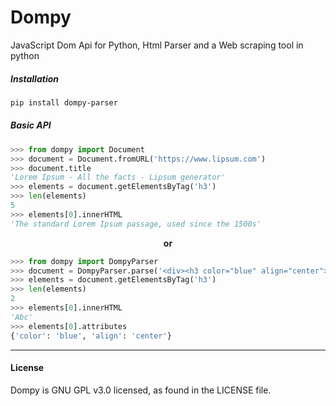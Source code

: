 # Dompy
JavaScript Dom Api for Python, Html Parser and a Web scraping tool in python

##### Installation
```bash
pip install dompy-parser
```

##### Basic API

```python
>>> from dompy import Document
>>> document = Document.fromURL('https://www.lipsum.com')
>>> document.title
'Lorem Ipsum - All the facts - Lipsum generator'
>>> elements = document.getElementsByTag('h3')
>>> len(elements)
5
>>> elements[0].innerHTML
'The standard Lorem Ipsum passage, used since the 1500s'
```
<!-- **<center> or </center>** -->
**<p align='center'>or<p>**

```python
>>> from dompy import DompyParser
>>> document = DompyParser.parse('<div><h3 color="blue" align="center">Abc</h3><h3>Xyz</h3></div>')
>>> elements = document.getElementsByTag('h3')
>>> len(elements)
2
>>> elements[0].innerHTML
'Abc'
>>> elements[0].attributes
{'color': 'blue', 'align': 'center'}
```
___

#### License
Dompy is GNU GPL v3.0 licensed, as found in the LICENSE file.
